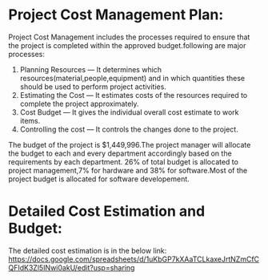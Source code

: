 # Project Cost Management Plan:

Project Cost Management includes the processes required to ensure that the project is completed within the approved budget.following are major processes:
1. Planning Resources — It determines which resources(material,people,equipment) and in which quantities these should be used to perform project activities.
2. Estimating the Cost — It estimates costs of the resources required to complete the project approximately.
3. Cost Budget — It gives the individual overall cost estimate to work items.
4. Controlling the cost — It controls the changes done to the project.

The budget of the project is $1,449,996.The project manager will allocate the budget to each and every department accordingly based on the requirements by each department. 
26% of total budget is allocated to project management,7% for hardware and 38% for software.Most of the project budget is allocated for software developement.
# Detailed Cost Estimation and Budget:
The detailed cost estimation is in the below link: <br> 
https://docs.google.com/spreadsheets/d/1uKbGP7kXAaTCLkaxeJrtNZmCfCQFIdK3Zl5INwi0akU/edit?usp=sharing
